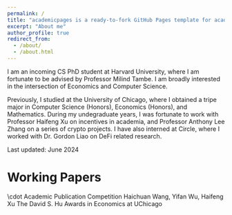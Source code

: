 ```yaml
---
permalink: /
title: "academicpages is a ready-to-fork GitHub Pages template for academic personal websites"
excerpt: "About me"
author_profile: true
redirect_from: 
  - /about/
  - /about.html
---
```


I am an incoming CS PhD student at Harvard University, where I am fortunate to be advised by Professor Milind Tambe. I am broadly interested in the intersection of Economics and Computer Science.

Previously, I studied at the University of Chicago, where I obtained a tripe major in Computer Science (Honors), Economics (Honors), and Mathematics. During my undegraduate years, I was fortunate to work with Professor Haifeng Xu on incentives in academia, and Professor Anthony Lee Zhang on a series of crypto projects. I have also interned at Circle, where I worked with Dr. Gordon Liao on DeFi related research.

Last updated: June 2024

Working Papers
======
\cdot Academic Publication Competition
Haichuan Wang, Yifan Wu, Haifeng Xu
The David S. Hu Awards in Economics at UChicago
